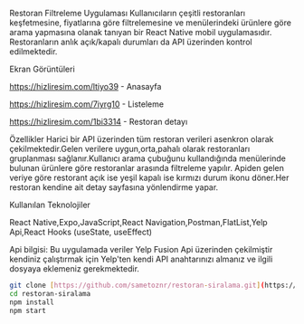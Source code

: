 Restoran Filtreleme Uygulaması 
Kullanıcıların çeşitli restoranları keşfetmesine, fiyatlarına göre filtrelemesine ve menülerindeki ürünlere göre arama yapmasına olanak tanıyan bir React Native mobil uygulamasıdır. Restoranların anlık açık/kapalı durumları da API üzerinden kontrol edilmektedir.

Ekran Görüntüleri


https://hizliresim.com/ltiyo39 - Anasayfa

https://hizliresim.com/7iyrg10 - Listeleme 

https://hizliresim.com/1bi3314 - Restoran detayı


Özellikler 
Harici bir API üzerinden tüm restoran verileri asenkron olarak çekilmektedir.Gelen verilere uygun,orta,pahalı olarak restoranları
gruplanması sağlanır.Kullanıcı arama çubuğunu kullandığında menülerinde bulunan ürünlere göre restoranlar arasında filtreleme yapılır.
Apiden gelen veriye göre restorant açık ise yeşil kapalı ise kırmızı durum ikonu döner.Her restoran kendine ait detay sayfasına yönlendirme yapar.


Kullanılan Teknolojiler 

React Native,Expo,JavaScript,React Navigation,Postman,FlatList,Yelp Api,React Hooks (useState, useEffect)

Api bilgisi: Bu uygulamada veriler Yelp Fusion Api üzerinden çekilmiştir kendiniz çalıştırmak için Yelp'ten kendi API anahtarınızı almanız ve ilgili dosyaya eklemeniz gerekmektedir.

```bash
git clone [https://github.com/sametoznr/restoran-siralama.git](https://github.com/sametoznr/restoran-siralama.git)
cd restoran-siralama
npm install
npm start
```
